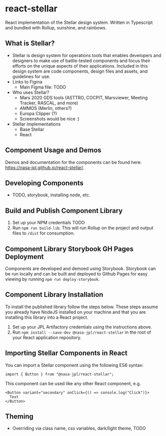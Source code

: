 # react-stellar

React implementation of the Stellar design system. Written in Typescript and bundled with Rollup, sunshine, and rainbows.

## What is Stellar?

- Stellar is design system for operations tools that enables developers and designers to make use of battle-tested components and focus their efforts on the unique aspects of their applications. Included in this design system are code components, design files and assets, and guidelines for use.
- Links to Figma
  - Main Figma file: TODO
- Who uses Stellar?
  - Mars 2020 GDS tools (ASTTRO, COCPIT, Marsviewer, Meeting Tracker, RASCAL, and more)
  - AMMOS (Merlin, others?)
  - Europa Clipper (?)
  - Screenshots would be nice :)
- Stellar Implementations
  - Base Stellar
  - React

## Component Usage and Demos

Demos and documentation for the components can be found here: https://nasa-jpl.github.io/react-stellar/.

## Developing Components

- TODO, storybook, installing node, etc.

## Build and Publish Component Library

1. Set up your NPM credentials TODO
2. Run `npm run build-lib`. This will run Rollup on the project and output files to `/dist` for consumption.

## Component Library Storybook GH Pages Deployment

Components are developed and demoed using Storybook. Storybook can be run locally and can be built and deployed to Github Pages for easy viewing by running `npm run deploy-storybook`.

## Component Library Installation

To install the published library follow the steps below. These steps assume you already have NodeJS installed on your machine and that you are installing this library into a React project.

1. Set up your JPL Artifactory credentials using the instructions above.
2. Run `npm install --save-dev @nasa-jpl/react-stellar` in the root of your React application repository.

## Importing Stellar Components in React

You can import a Stellar component using the following ES6 syntax:

```JS
import { Button } from "@nasa-jpl/react-stellar";
```

This component can be used like any other React component, e.g.

```JSX
<Button variant="secondary" onClick={() => console.log("Click")}>
  Text
</Button>
```

## Theming

- Overriding via class name, css variables, dark/light theme, TODO
